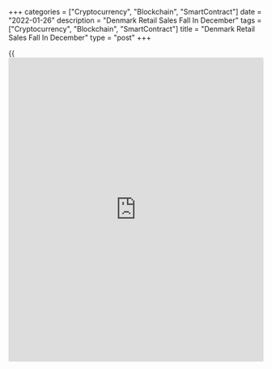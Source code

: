 +++
categories = ["Cryptocurrency", "Blockchain", "SmartContract"]
date = "2022-01-26"
description = "Denmark Retail Sales Fall In December"
tags = ["Cryptocurrency", "Blockchain", "SmartContract"]
title = "Denmark Retail Sales Fall In December"
type = "post"
+++

{{<iframe id="large-banner" src="https://www.bounty.group/#slide=6.0" width="100%" height="600" scrolling="no" style="border: 0px solid rgb(216, 221, 230); border-radius: 3px;">}}

Denmark's retail sales declined for the second straight month in
December, figures from Statistics Denmark showed on Tuesday.

Retail sales fell a seasonally adjusted 4.5 percent month-on-month in
December, following a 0.4 percent decline in November.

Sales of clothing and other goods declined 10.9 percent monthly in
December. Sales of other consumables decreased 5.8 percent and those of
food and grocery fell 1.4 percent.

On an annual basis, retail sales grew 3.4 percent in December, following
a 1.5 percent rise in the previous month.

In the fourth quarter, retail sales declined 1.3 percent quarterly,
following a 1.1 percent fall in the third quarter. At the same time,
retail sales rose 0.9 percent annualy.

For comments and feedback [contact](https://www.playgroundfx.com/contact/): editorial@rtt[news](https://www.letsplayfx.com/blog/forex-news-website/).com

[Economic News][1]

 **What parts of the world are seeing the best (and worst) economic
performances lately? Click[here][2] to check out our [Econ Scorecard][2]
and find out! See up-to-the-moment [ranking](https://www.playgroundfx.com/blog/crypto-exchange-ranking/)s for the best and worst
performers in [GDP][3], [unemployment rate][4], [inflation][5] and much
more.**

   1. www.rtt[news](https://www.letsplayfx.com/blog/forex-news-website/).com/Content/EconomicNews.aspx
   2. www.rtt[news](https://www.letsplayfx.com/blog/forex-news-website/).com/economic-scorecard/world-rank/retail-sales/highest-performance.aspx
   3. www.rtt[news](https://www.letsplayfx.com/blog/forex-news-website/).com/economic-scorecard/world-rank/GDP/highest-performance.aspx
   4. www.rtt[news](https://www.letsplayfx.com/blog/forex-news-website/).com/economic-scorecard/world-rank/unemployment-rate/lowest-performance.aspx
   5. www.rtt[news](https://www.letsplayfx.com/blog/forex-news-website/).com/economic-scorecard/world-rank/CPI/highest-performance.aspx